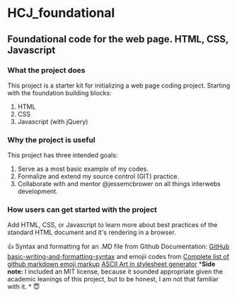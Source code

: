 # HCJ_foundational

## Foundational code for the web page. HTML, CSS, Javascript

### What the project does
This project is a starter kit for initializing a web page coding project. Starting with the foundation building blocks:
1. HTML
2. CSS
3. Javascript (with jQuery)

### Why the project is useful
This project has three intended goals:
1. Serve as a most basic example of my codes.
2. Formalize and extend my source control (GIT) practice.
3. Collaborate with and mentor @jessemcbrower on all things interwebs development.

### How users can get started with the project
Add HTML, CSS, or Javascript to learn more about best practices of the standard HTML document and it's rendering in a browser.

:+1:
Syntax and formatting for an .MD file from Github Documentation: [GitHub basic-writing-and-formatting-syntax](https://help.github.com/articles/basic-writing-and-formatting-syntax/) and emojii codes from [Complete list of github markdown emoji markup](https://gist.github.com/rxaviers/7360908)
[ASCII Art in stylesheet generator](http://patorjk.com/software/taag/)
***Side note:** I included an MIT license, because it sounded appropriate given the academic leanings of this project, but to be honest, I am not that familiar with it. * :innocent:
